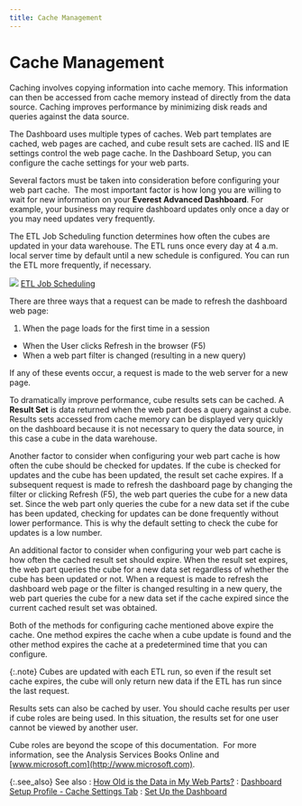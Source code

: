 ```yaml
---
title: Cache Management
---
```


# Cache Management


Caching involves copying information into cache memory. This information  can then be accessed from cache memory instead of directly from the data  source. Caching improves performance by minimizing disk reads and queries  against the data source.


The Dashboard uses multiple types of caches. Web part templates are  cached, web pages are cached, and cube result sets are cached. IIS and  IE settings control the web page cache. In the Dashboard Setup, you can  configure the cache settings for your web parts.


Several factors must be taken into consideration before configuring  your web part cache.  The  most important factor is how long you are willing to wait for new information  on your **Everest Advanced Dashboard**.  For example, your business may require dashboard updates only once a day  or you may need updates very frequently.


The ETL Job Scheduling function determines how often the cubes are updated  in your data warehouse. The ETL runs once every day at 4 a.m. local server  time by default until a new schedule is configured. You can run the ETL  more frequently, if necessary.


![]({{site.db_baseurl}}/img/lens.gif) [ETL Job Scheduling]({{site.db_baseurl}}/create-and-set-up-the-database-and-dashboard/etl_scheduling_ead.html)


There are three ways that a request can be made to refresh the dashboard  web page:

1. When the page loads for the first time in a session
- When the User clicks Refresh in the browser (F5)
- When a web part filter is changed (resulting in  a new query)



If any of these events occur, a request is made to the web server for  a new page.


To dramatically improve performance, cube results sets can be cached.  A **Result Set** is data returned  when the web part does a query against a cube. Results sets accessed from  cache memory can be displayed very quickly on the dashboard because it  is not necessary to query the data source, in this case a cube in the  data warehouse.


Another factor to consider when configuring your web part cache is how  often the cube should be checked for updates. If the cube is checked for  updates and the cube has been updated, the result set cache expires. If  a subsequent request is made to refresh the dashboard page by changing  the filter or clicking Refresh (F5), the web part queries the cube for  a new data set. Since the web part only queries the cube for a new data  set if the cube has been updated, checking for updates can be done frequently  without lower performance. This is why the default setting to check the  cube for updates is a low number.


An additional factor to consider when configuring your web part cache  is how often the cached result set should expire. When the result set  expires, the web part queries the cube for a new data set regardless of  whether the cube has been updated or not. When a request is made to refresh  the dashboard web page or the filter is changed resulting in a new query,  the web part queries the cube for a new data set if the cache expired  since the current cached result set was obtained.


Both of the methods for configuring cache mentioned above expire the  cache. One method expires the cache when a cube update is found and the  other method expires the cache at a predetermined time that you can configure.


{:.note}
Cubes are updated with each ETL run, so even  if the result set cache expires, the cube will only return new data if  the ETL has run since the last request.


Results sets can also be cached by user. You should cache results per  user if cube roles are being used. In this situation, the results set  for one user cannot be viewed by another user.


Cube roles are beyond the scope of this documentation.  For  more information, see the Analysis Services Books Online and [www.microsoft.com](http://www.microsoft.com).


{:.see_also}
See also
: [How  Old is the Data in My Web Parts?]({{site.db_baseurl}}/create-and-set-up-the-database-and-dashboard/set-up-the-dashboard/how_old_is_the_data_in_my_web_parts_ead.html)
: [Dashboard  Setup Profile - Cache Settings Tab]({{site.db_baseurl}}/create-and-set-up-the-database-and-dashboard/set-up-the-dashboard/cache_settings_tab_dashboard_setup_profile_ead.html)
: [Set Up the  Dashboard]({{site.db_baseurl}}/create-and-set-up-the-database-and-dashboard/set-up-the-dashboard/set_up_the_dashboard_ead.html)
